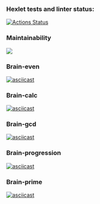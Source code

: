 ### Hexlet tests and linter status:
[![Actions Status](https://github.com/SnowFlameProd/php-project-45/workflows/hexlet-check/badge.svg)](https://github.com/SnowFlameProd/php-project-45/actions)


### Maintainability
<a href="https://codeclimate.com/github/SnowFlameProd/php-project-45/maintainability"><img src="https://api.codeclimate.com/v1/badges/aaa64b84090c116ad95d/maintainability" /></a>

### Brain-even
[![asciicast](https://asciinema.org/a/576225.svg)](https://asciinema.org/a/576225)

### Brain-calc
[![asciicast](https://asciinema.org/a/576169.svg)](https://asciinema.org/a/576169)

### Brain-gcd
[![asciicast](https://asciinema.org/a/576224.svg)](https://asciinema.org/a/576224)

### Brain-progression
[![asciicast](https://asciinema.org/a/576248.svg)](https://asciinema.org/a/576248)

### Brain-prime
[![asciicast](https://asciinema.org/a/576270.svg)](https://asciinema.org/a/576270)